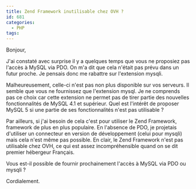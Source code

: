 ```yaml
---
title: Zend Framework inutilisable chez OVH ?
id: 681
categories:
  - PHP
tags:
---
```


Bonjour,

J'ai constaté avec surprise il y a quelques temps que vous ne proposiez pas l'accès à MySQL via PDO. On m'a dit que cela n'était pas prévu dans un futur proche. Je pensais donc me rabattre sur l'extension mysqli.

Malheureusement, celle-ci n'est pas non plus disponible sur vos serveurs. Il semble que vous ne fournissez que l'extension mysql. Je ne comprends pas ce choix car cette extension ne permet pas de tirer partie des nouvelles fonctionnalités de MySQL 4.1 et supérieur. Quel est l'intérêt de proposer MySQL 5 si une partie de ses fonctionnalités n'est pas utilisable&nbsp;?

Par ailleurs, si j'ai besoin de cela c'est pour utiliser le Zend Framework, framework de plus en plus populaire. En l'absence de PDO, je projetais d'utiliser un connecteur en version de développement (celui pour mysqli) mais cela n'est même pas possible. En clair, le Zend Framework n'est pas utilisable chez OVH, ce qui est assez incompréhensible quand on se dit premier hébergeur Français.

Vous est-il possible de fournir prochainement l'accès à MySQL via PDO ou mysqli&nbsp;?

Cordialement.